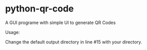 # python-qr-code
A GUI programe with simple UI to generate QR Codes

Usage:

Change the default output directory in line #15 with your directory.
